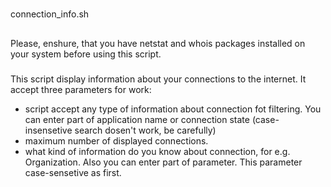 #
connection_info.sh

##
Please, enshure, that you have netstat and whois packages installed on your system before using this script.

###
This script display information about your connections to the internet. It accept three parameters for work:
- script accept any type of information about connection fot filtering. You can enter part of application name
  or connection state (case-insensetive search dosen't work, be carefully)
- maximum number of displayed connections.
- what kind of information do you know about connection, for e.g. Organization. Also you can enter part of 
  parameter. This parameter case-sensetive as first. 
